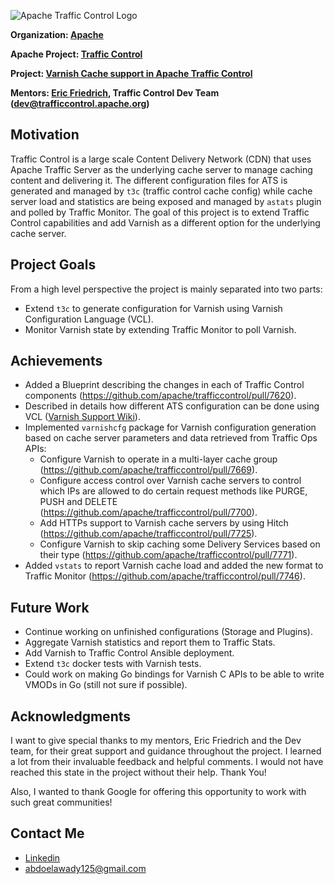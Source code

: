 ![Apache Traffic Control Logo](https://trafficcontrol.apache.org/resources/Traffic-Control-Logo-FINAL-Black-Text.png)

**Organization: [Apache](https://www.apache.org/)**

**Apache Project: [Traffic Control](https://trafficcontrol.apache.org/)**

**Project: [Varnish Cache support in Apache Traffic Control](https://summerofcode.withgoogle.com/programs/2023/projects/Y9YXNhle)**

**Mentors: [Eric Friedrich](https://github.com/limited), Traffic Control Dev Team (dev@trafficcontrol.apache.org)**

## Motivation

Traffic Control is a large scale Content Delivery Network (CDN) that uses Apache Traffic Server as the underlying cache server to manage caching content and delivering it. The different configuration files for ATS is generated and managed by `t3c` (traffic control cache config) while cache server load and statistics are being exposed and managed by `astats` plugin and polled by Traffic Monitor.
The goal of this project is to extend Traffic Control capabilities and add Varnish as a different option for the underlying cache server.

## Project Goals

From a high level perspective the project is mainly separated into two parts:

- Extend `t3c` to generate configuration for Varnish using Varnish Configuration Language (VCL).
- Monitor Varnish state by extending Traffic Monitor to poll Varnish.

## Achievements

- Added a Blueprint describing the changes in each of Traffic Control components (https://github.com/apache/trafficcontrol/pull/7620).
- Described in details how different ATS configuration can be done using VCL ([Varnish Support Wiki](https://github.com/apache/trafficcontrol/wiki/Varnish-Support)).
- Implemented `varnishcfg` package for Varnish configuration generation based on cache server parameters and data retrieved from Traffic Ops APIs:
  - Configure Varnish to operate in a multi-layer cache group (https://github.com/apache/trafficcontrol/pull/7669).
  - Configure access control over Varnish cache servers to control which IPs are allowed to do certain request methods like PURGE, PUSH and DELETE (https://github.com/apache/trafficcontrol/pull/7700).
  - Add HTTPs support to Varnish cache servers by using Hitch (https://github.com/apache/trafficcontrol/pull/7725).
  - Configure Varnish to skip caching some Delivery Services based on their type (https://github.com/apache/trafficcontrol/pull/7771).
- Added `vstats` to report Varnish cache load and added the new format to Traffic Monitor (https://github.com/apache/trafficcontrol/pull/7746).

## Future Work

- Continue working on unfinished configurations (Storage and Plugins).
- Aggregate Varnish statistics and report them to Traffic Stats.
- Add Varnish to Traffic Control Ansible deployment.
- Extend `t3c` docker tests with Varnish tests.
- Could work on making Go bindings for Varnish C APIs to be able to write VMODs in Go (still not sure if possible).

## Acknowledgments

I want to give special thanks to my mentors, Eric Friedrich and the Dev team, for their great support and guidance throughout the project. I learned a lot from their invaluable feedback and helpful comments. I would not have reached this state in the project without their help. Thank You!

Also, I wanted to thank Google for offering this opportunity to work with such great communities!

## Contact Me

- [Linkedin](https://www.linkedin.com/in/abdulrahmanelawady/)
- abdoelawady125@gmail.com
